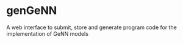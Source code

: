 # genGeNN
A web interface to submit, store and generate program code for the implementation of GeNN models
